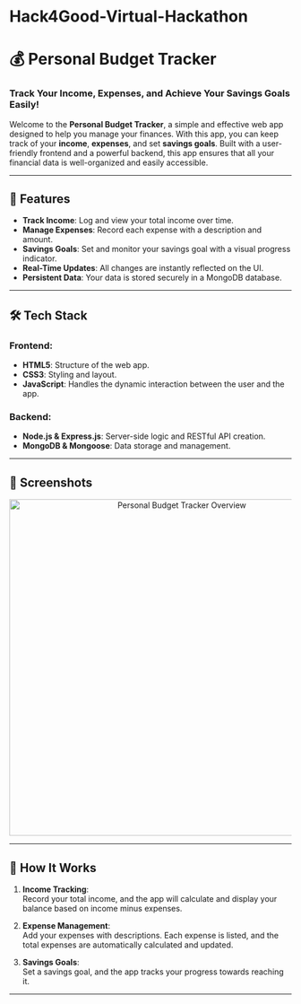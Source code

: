 # Hack4Good-Virtual-Hackathon
# 💰 Personal Budget Tracker

### Track Your Income, Expenses, and Achieve Your Savings Goals Easily!

Welcome to the **Personal Budget Tracker**, a simple and effective web app designed to help you manage your finances. With this app, you can keep track of your **income**, **expenses**, and set **savings goals**. Built with a user-friendly frontend and a powerful backend, this app ensures that all your financial data is well-organized and easily accessible.

---

## 🚀 Features

- **Track Income**: Log and view your total income over time.
- **Manage Expenses**: Record each expense with a description and amount.
- **Savings Goals**: Set and monitor your savings goal with a visual progress indicator.
- **Real-Time Updates**: All changes are instantly reflected on the UI.
- **Persistent Data**: Your data is stored securely in a MongoDB database.

---

## 🛠️ Tech Stack

### Frontend:
- **HTML5**: Structure of the web app.
- **CSS3**: Styling and layout.
- **JavaScript**: Handles the dynamic interaction between the user and the app.

### Backend:
- **Node.js & Express.js**: Server-side logic and RESTful API creation.
- **MongoDB & Mongoose**: Data storage and management.

---

## 📸 Screenshots

<p align="center">
  <img src="your-image-link-here" alt="Personal Budget Tracker Overview" width="600px"/>
</p>

---

## 🎯 How It Works

1. **Income Tracking**:  
   Record your total income, and the app will calculate and display your balance based on income minus expenses.

2. **Expense Management**:  
   Add your expenses with descriptions. Each expense is listed, and the total expenses are automatically calculated and updated.

3. **Savings Goals**:  
   Set a savings goal, and the app tracks your progress towards reaching it.

---




